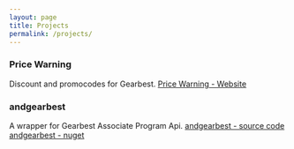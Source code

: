 ```yaml
---
layout: page
title: Projects
permalink: /projects/
---
```


### Price Warning

Discount and promocodes for Gearbest.
[Price Warning - Website](http://pricewarning.eu)

### andgearbest

A wrapper for Gearbest Associate Program Api.
[andgearbest - source code](https://github.com/andxpto/andgearbest)
[andgearbest - nuget](https://www.nuget.org/packages/AndGearbest/)